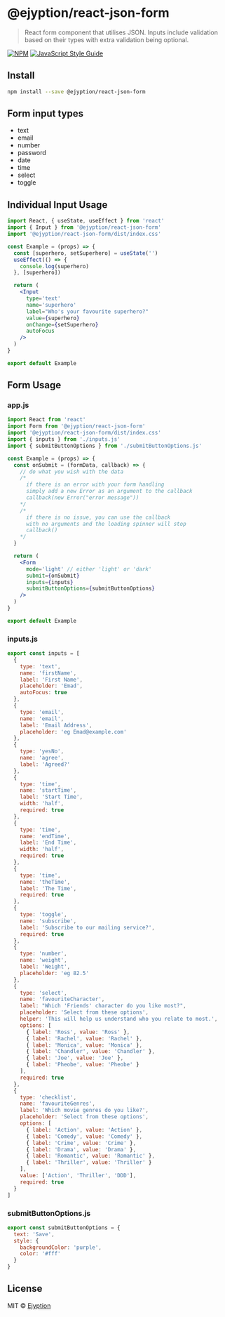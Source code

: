 # @ejyption/react-json-form

> React form component that utilises JSON. Inputs include validation based on their types with extra validation being optional.

[![NPM](https://img.shields.io/npm/v/@ejyption/react-json-form.svg)](https://www.npmjs.com/package/@ejyption/react-json-form) [![JavaScript Style Guide](https://img.shields.io/badge/code_style-standard-brightgreen.svg)](https://standardjs.com)

## Install

```bash
npm install --save @ejyption/react-json-form
```

## Form input types

- text
- email
- number
- password
- date
- time
- select
- toggle

## Individual Input Usage

```jsx
import React, { useState, useEffect } from 'react'
import { Input } from '@ejyption/react-json-form'
import '@ejyption/react-json-form/dist/index.css'

const Example = (props) => {
  const [superhero, setSuperhero] = useState('')
  useEffect(() => {
    console.log(superhero)
  }, [superhero])

  return (
    <Input
      type='text'
      name='superhero'
      label="Who's your favourite superhero?"
      value={superhero}
      onChange={setSuperhero}
      autoFocus
    />
  )
}

export default Example
```

## Form Usage

### app.js

```jsx
import React from 'react'
import Form from '@ejyption/react-json-form'
import '@ejyption/react-json-form/dist/index.css'
import { inputs } from './inputs.js'
import { submitButtonOptions } from './submitButtonOptions.js'

const Example = (props) => {
  const onSubmit = (formData, callback) => {
    // do what you wish with the data
    /* 
      if there is an error with your form handling
      simply add a new Error as an argument to the callback
      callback(new Error("error message"))
    */
    /* 
      if there is no issue, you can use the callback
      with no arguments and the loading spinner will stop
      callback()
    */
  }

  return (
    <Form
      mode='light' // either 'light' or 'dark'
      submit={onSubmit}
      inputs={inputs}
      submitButtonOptions={submitButtonOptions}
    />
  )
}

export default Example
```

### inputs.js

```javascript
export const inputs = [
  {
    type: 'text',
    name: 'firstName',
    label: 'First Name',
    placeholder: 'Emad',
    autoFocus: true
  },
  {
    type: 'email',
    name: 'email',
    label: 'Email Address',
    placeholder: 'eg Emad@example.com'
  },
  {
    type: 'yesNo',
    name: 'agree',
    label: 'Agreed?'
  },
  {
    type: 'time',
    name: 'startTime',
    label: 'Start Time',
    width: 'half',
    required: true
  },
  {
    type: 'time',
    name: 'endTime',
    label: 'End Time',
    width: 'half',
    required: true
  },
  {
    type: 'time',
    name: 'theTime',
    label: 'The Time',
    required: true
  },
  {
    type: 'toggle',
    name: 'subscribe',
    label: 'Subscribe to our mailing service?',
    required: true
  },
  {
    type: 'number',
    name: 'weight',
    label: 'Weight',
    placeholder: 'eg 82.5'
  },
  {
    type: 'select',
    name: 'favouriteCharacter',
    label: "Which 'Friends' character do you like most?",
    placeholder: 'Select from these options',
    helper: 'This will help us understand who you relate to most.',
    options: [
      { label: 'Ross', value: 'Ross' },
      { label: 'Rachel', value: 'Rachel' },
      { label: 'Monica', value: 'Monica' },
      { label: 'Chandler', value: 'Chandler' },
      { label: 'Joe', value: 'Joe' },
      { label: 'Pheobe', value: 'Pheobe' }
    ],
    required: true
  },
  {
    type: 'checklist',
    name: 'favouriteGenres',
    label: 'Which movie genres do you like?',
    placeholder: 'Select from these options',
    options: [
      { label: 'Action', value: 'Action' },
      { label: 'Comedy', value: 'Comedy' },
      { label: 'Crime', value: 'Crime' },
      { label: 'Drama', value: 'Drama' },
      { label: 'Romantic', value: 'Romantic' },
      { label: 'Thriller', value: 'Thriller' }
    ],
    value: ['Action', 'Thriller', 'DDD'],
    required: true
  }
]
```

### submitButtonOptions.js

```javascript
export const submitButtonOptions = {
  text: 'Save',
  style: {
    backgroundColor: 'purple',
    color: '#fff'
  }
}
```

## License

MIT © [Ejyption](https://github.com/Ejyption)
